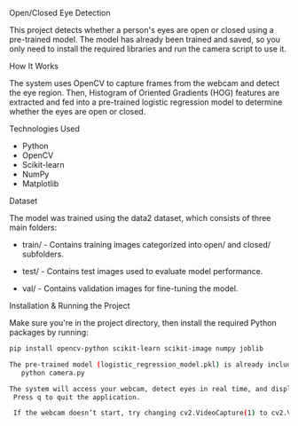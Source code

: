 Open/Closed Eye Detection

This project detects whether a person's eyes are open or closed using a pre-trained model.
The model has already been trained and saved, so you only need to install the required libraries and run the camera script to use it.

How It Works

The system uses OpenCV to capture frames from the webcam and detect the eye region. 
Then, Histogram of Oriented Gradients (HOG) features are extracted and fed into a pre-trained logistic regression model to determine whether the eyes are open or closed.

Technologies Used
- Python
- OpenCV
- Scikit-learn
- NumPy
- Matplotlib

Dataset

The model was trained using the data2 dataset, which consists of three main folders:

- train/ - Contains training images categorized into open/ and closed/ subfolders.

- test/ - Contains test images used to evaluate model performance.

- val/ - Contains validation images for fine-tuning the model.

Installation & Running the Project

Make sure you're in the project directory, then install the required Python packages by running:

```bash
pip install opencv-python scikit-learn scikit-image numpy joblib

The pre-trained model (logistic_regression_model.pkl) is already included in the project. You can directly start the real-time detection by running:
   python camera.py

The system will access your webcam, detect eyes in real time, and display whether they are open or closed on the screen.
 Press q to quit the application.

 If the webcam doesn’t start, try changing cv2.VideoCapture(1) to cv2.VideoCapture(0) in camera.py.
